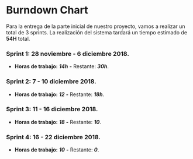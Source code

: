# Burndown Chart

Para la entrega de la parte inicial de nuestro proyecto, vamos a realizar un total de 3 sprints.
La realización del sistema tardará un tiempo estimado de **54H** total.

### Sprint 1: 28 noviembre - 6 diciembre 2018.

- **Horas de trabajo:** _**14h**_ **-** Restante: _**30h**_.

### Sprint 2: 7 - 10 diciembre 2018.

- **Horas de trabajo:** _**12**_ **-** Restante: _**18h**_.
 
### Sprint 3: 11 - 16 diciembre 2018.

- **Horas de trabajo:** _**18**_ **-** Restante: _**10**_.

### Sprint 4: 16 - 22 diciembre 2018.

- **Horas de trabajo:** _**10**_ **-** Restante: _**0**_.
